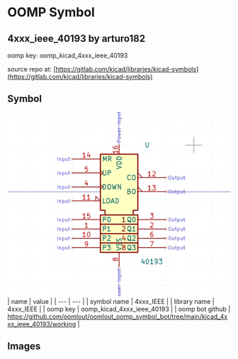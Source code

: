 # OOMP Symbol  
## 4xxx_ieee_40193  by arturo182  
  
oomp key: oomp_kicad_4xxx_ieee_40193  
  
source repo at: [https://gitlab.com/kicad/libraries/kicad-symbols](https://gitlab.com/kicad/libraries/kicad-symbols)  
## Symbol  
  
[![working.png](working_600.png)](working.png)  
| name | value | 
| --- | --- | 
| symbol name | 4xxx_IEEE | 
| library name | 4xxx_IEEE | 
| oomp key | oomp_kicad_4xxx_ieee_40193 | 
| oomp bot github | https://github.com/oomlout/oomlout_oomp_symbol_bot/tree/main/kicad_4xxx_ieee_40193/working | 
## Images  
